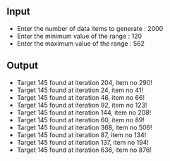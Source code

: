 ## Input 
 - Enter the number of data items to generate : 2000
 - Enter the minimum value of the range : 120
 - Enter the maximum value of the range : 562

## Output
 - Target 145 found at iteration 204, item no 290!
 - Target 145 found at iteration 24, item no 41!
 - Target 145 found at iteration 46, item no 66!
 - Target 145 found at iteration 92, item no 123!
 - Target 145 found at iteration 144, item no 208!
 - Target 145 found at iteration 60, item no 89!
 - Target 145 found at iteration 368, item no 506!
 - Target 145 found at iteration 87, item no 134!
 - Target 145 found at iteration 137, item no 194!
 - Target 145 found at iteration 636, item no 876!
